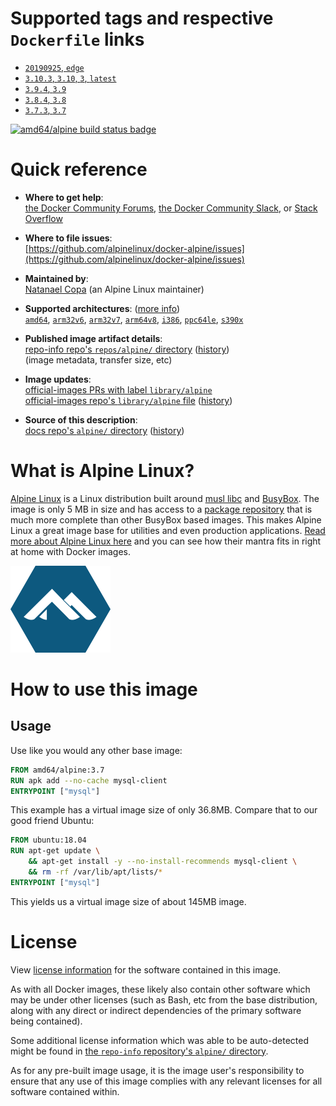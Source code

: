 <!--

********************************************************************************

WARNING:

    DO NOT EDIT "alpine/README.md"

    IT IS AUTO-GENERATED

    (from the other files in "alpine/" combined with a set of templates)

********************************************************************************

-->

# Supported tags and respective `Dockerfile` links

-	[`20190925`, `edge`](https://github.com/alpinelinux/docker-alpine/blob/0513188d4b9247cbb710c747405c835d0974e114/x86_64/Dockerfile)
-	[`3.10.3`, `3.10`, `3`, `latest`](https://github.com/alpinelinux/docker-alpine/blob/410e490d5b140378624dc7c1c740c94462d8d6d3/x86_64/Dockerfile)
-	[`3.9.4`, `3.9`](https://github.com/alpinelinux/docker-alpine/blob/29db8d88a0387f56cc77b270f72d33b9d48fd021/x86_64/Dockerfile)
-	[`3.8.4`, `3.8`](https://github.com/alpinelinux/docker-alpine/blob/dc10be162e9d2c3f799fde73e25ad30f78ff479b/x86_64/Dockerfile)
-	[`3.7.3`, `3.7`](https://github.com/alpinelinux/docker-alpine/blob/e5205c8b54dd31cf9f9bb010f56cd5dfca73a711/x86_64/Dockerfile)

[![amd64/alpine build status badge](https://img.shields.io/jenkins/s/https/doi-janky.infosiftr.net/job/multiarch/job/amd64/job/alpine.svg?label=amd64/alpine%20%20build%20job)](https://doi-janky.infosiftr.net/job/multiarch/job/amd64/job/alpine/)

# Quick reference

-	**Where to get help**:  
	[the Docker Community Forums](https://forums.docker.com/), [the Docker Community Slack](https://blog.docker.com/2016/11/introducing-docker-community-directory-docker-community-slack/), or [Stack Overflow](https://stackoverflow.com/search?tab=newest&q=docker)

-	**Where to file issues**:  
	[https://github.com/alpinelinux/docker-alpine/issues](https://github.com/alpinelinux/docker-alpine/issues)

-	**Maintained by**:  
	[Natanael Copa](https://github.com/alpinelinux/docker-alpine) (an Alpine Linux maintainer)

-	**Supported architectures**: ([more info](https://github.com/docker-library/official-images#architectures-other-than-amd64))  
	[`amd64`](https://hub.docker.com/r/amd64/alpine/), [`arm32v6`](https://hub.docker.com/r/arm32v6/alpine/), [`arm32v7`](https://hub.docker.com/r/arm32v7/alpine/), [`arm64v8`](https://hub.docker.com/r/arm64v8/alpine/), [`i386`](https://hub.docker.com/r/i386/alpine/), [`ppc64le`](https://hub.docker.com/r/ppc64le/alpine/), [`s390x`](https://hub.docker.com/r/s390x/alpine/)

-	**Published image artifact details**:  
	[repo-info repo's `repos/alpine/` directory](https://github.com/docker-library/repo-info/blob/master/repos/alpine) ([history](https://github.com/docker-library/repo-info/commits/master/repos/alpine))  
	(image metadata, transfer size, etc)

-	**Image updates**:  
	[official-images PRs with label `library/alpine`](https://github.com/docker-library/official-images/pulls?q=label%3Alibrary%2Falpine)  
	[official-images repo's `library/alpine` file](https://github.com/docker-library/official-images/blob/master/library/alpine) ([history](https://github.com/docker-library/official-images/commits/master/library/alpine))

-	**Source of this description**:  
	[docs repo's `alpine/` directory](https://github.com/docker-library/docs/tree/master/alpine) ([history](https://github.com/docker-library/docs/commits/master/alpine))

# What is Alpine Linux?

[Alpine Linux](https://alpinelinux.org/) is a Linux distribution built around [musl libc](https://www.musl-libc.org/) and [BusyBox](https://www.busybox.net/). The image is only 5 MB in size and has access to a [package repository](https://pkgs.alpinelinux.org/) that is much more complete than other BusyBox based images. This makes Alpine Linux a great image base for utilities and even production applications. [Read more about Alpine Linux here](https://alpinelinux.org/about/) and you can see how their mantra fits in right at home with Docker images.

![logo](https://raw.githubusercontent.com/docker-library/docs/781049d54b1bd9b26d7e8ad384a92f7e0dcb0894/alpine/logo.png)

# How to use this image

## Usage

Use like you would any other base image:

```dockerfile
FROM amd64/alpine:3.7
RUN apk add --no-cache mysql-client
ENTRYPOINT ["mysql"]
```

This example has a virtual image size of only 36.8MB. Compare that to our good friend Ubuntu:

```dockerfile
FROM ubuntu:18.04
RUN apt-get update \
    && apt-get install -y --no-install-recommends mysql-client \
    && rm -rf /var/lib/apt/lists/*
ENTRYPOINT ["mysql"]
```

This yields us a virtual image size of about 145MB image.

# License

View [license information](https://pkgs.alpinelinux.org) for the software contained in this image.

As with all Docker images, these likely also contain other software which may be under other licenses (such as Bash, etc from the base distribution, along with any direct or indirect dependencies of the primary software being contained).

Some additional license information which was able to be auto-detected might be found in [the `repo-info` repository's `alpine/` directory](https://github.com/docker-library/repo-info/tree/master/repos/alpine).

As for any pre-built image usage, it is the image user's responsibility to ensure that any use of this image complies with any relevant licenses for all software contained within.

